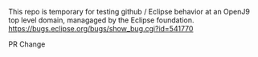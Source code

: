 This repo is temporary for testing github / Eclipse behavior at an OpenJ9 top level domain, managaged by the Eclipse foundation.
https://bugs.eclipse.org/bugs/show_bug.cgi?id=541770

PR Change
